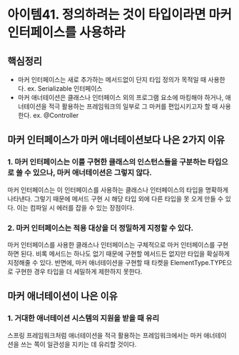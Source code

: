 # 아이템41. 정의하려는 것이 타입이라면 마커 인터페이스를 사용하라 

## 핵심정리 
- 마커 인터페이스는 새로 추가하는 메서드없이 단지 타입 정의가 목적일 때 사용한다. ex. Serializable 인터페이스
- 마커 애너테이션은 클래스나 인터페이스 외의 프로그램 요소에 마킹해야 하거나, 애너테이션을 적극 활용하는 프레임워크의 일부로 그 마커를 편입시키고자 할 때 사용한다. ex. @Controller

## 마커 인터페이스가 마커 애너테이션보다 나은 2가지 이유 

### 1. 마커 인터페이스는 이를 구현한 클래스의 인스턴스들을 구분하는 타입으로 쓸 수 있으나, 마커 애너테이션은 그렇지 않다. 

마커 인터페이스는 이 인터페이스를 사용하는 클래스나 인터페이스의 타입을 명확하게 나타낸다. 그렇기 때문에 메서드 구현 시 해당 타입 외에 다른 타입을 못 오게 만들 수 있다. 이는 컴파일 시 에러를 잡을 수 있는 장점이다. 

### 2. 마커 인터페이스는 적용 대상을 더 정밀하게 지정할 수 있다. 

마커 인터페이스를 사용한 클래스나 인터페이스는 구체적으로 마커 인터페이스를 구현하면 된다. 비록 메서드는 하나도 없기 때문에 구현할 메서드든 없지만 타입을 확실하게 지정해줄 수 있다. 
반면에, 마커 애너테이션을 구현할 때 타켓을 ElementType.TYPE으로 구현한 경우 타입을 더 세밀하게 제한하지 못한다. 

## 마커 애너테이션이 나은 이유 

### 1. 거대한 애너테이션 시스템의 지원을 받을 때 유리 

스프링 프레임워크처럼 애너테이션을 적극 활용하는 프레임워크에서는 마커 애너테이션을 쓰는 쪽이 일관성을 지키는 데 유리할 것이다.  
